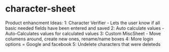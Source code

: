# character-sheet

Product enhancment Ideas:
1: Character Verifier    - Lets the user know if all basic needed fields have been entered and saved
2: Auto calculate values - Auto-Calculates values for calculated values
3: Custom MiscSheet - Move columens around, create new ones, rename/name boxes
4: More login options = Google and facebook
5: Undelete characters that were deleteds